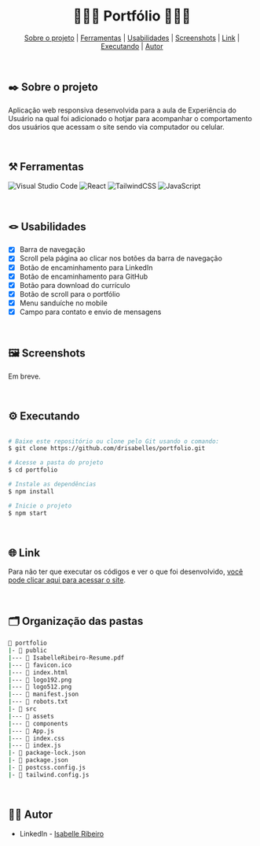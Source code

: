 <div align="center">

# 🙋🏻‍♀️ Portfólio 🙋🏻‍♀️

</div>

<div align="center">

[Sobre o projeto](#project) | [Ferramentas](#tools) | [Usabilidades](#usabilities) | [Screenshots](#screenshots) | [Link](#link) | [Executando](#running) | [Autor](#autor)

</br>

</div>

##  :black_nib: Sobre o projeto <a name="project"></a>
Aplicação web responsiva desenvolvida para a aula de Experiência do Usuário na qual foi adicionado o hotjar para acompanhar o comportamento dos usuários que acessam o site sendo via computador ou celular.

</br>

## ⚒️ Ferramentas <a name="tools"></a>

![Visual Studio Code](https://img.shields.io/badge/Visual%20Studio%20Code-e4d2e4.svg?style=for-the-badge&logo=visual-studio-code&logoColor=black)
![React](https://img.shields.io/badge/react-e4d2e4.svg?style=for-the-badge&logo=react&logoColor=black)
![TailwindCSS](https://img.shields.io/badge/tailwindcss-e4d2e4.svg?style=for-the-badge&logo=tailwind-css&logoColor=black)
![JavaScript](https://img.shields.io/badge/javascript-e4d2e4.svg?style=for-the-badge&logo=javascript&logoColor=black)

</br>

## 🪢 Usabilidades <a name="usabilities"></a>
- [X] Barra de navegação
- [X] Scroll pela página ao clicar nos botões da barra de navegação
- [X] Botão de encaminhamento para LinkedIn
- [X] Botão de encaminhamento para GitHub
- [X] Botão para download do currículo
- [X] Botão de scroll para o portfólio
- [X] Menu sanduíche no mobile
- [X] Campo para contato e envio de mensagens

<br />

## 🖼️ Screenshots <a name="screenshots"></a>

Em breve.

</br>

## ⚙️ Executando <a name="running"></a>

```bash

# Baixe este repositório ou clone pelo Git usando o comando:
$ git clone https://github.com/drisabelles/portfolio.git

# Acesse a pasta do projeto
$ cd portfolio

# Instale as dependências
$ npm install

# Inicie o projeto
$ npm start

```
</br>

## 🌐 Link <a name="link"></a>

Para não ter que executar os códigos e ver o que foi desenvolvido, <a href="https://drisabelles-portfolio.netlify.app/">você pode clicar aqui para acessar o site</a>.

</br>

## 🗂️ Organização das pastas <a name="folders"></a>

```bash
📂 portfolio
|- 📁 public
|--- 📄 IsabelleRibeiro-Resume.pdf
|--- 📄 favicon.ico
|--- 📄 index.html
|--- 📄 logo192.png
|--- 📄 logo512.png
|--- 📄 manifest.json
|--- 📄 robots.txt
|- 📁 src
|--- 📁 assets
|--- 📁 components
|--- 📄 App.js
|--- 📄 index.css
|--- 📄 index.js
|- 📄 package-lock.json
|- 📄 package.json
|- 📄 postcss.config.js
|- 📄 tailwind.config.js
```

</br>

## 👩‍💻 Autor <a name="autor"></a>

- LinkedIn - [Isabelle Ribeiro](https://www.linkedin.com/in/drisabelles/)
